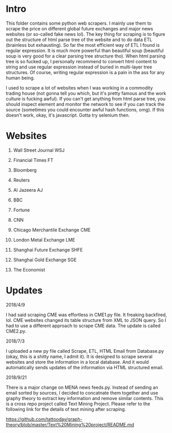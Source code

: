 # Intro

This folder contains some python web scrapers. I mainly use them to scrape the price on different global future exchanges and major news websites (or so-called fake news lol). The key thing for scraping is to figure out the structure of html parse tree of the website and to do data ETL (brainless but exhausting). So far the most efficient way of ETL I found is regular expression. It is much more powerful than beautiful soup (beautiful soup is very good for a clear parsing tree structure tho). When html parsing tree is so fucked up, I personally recommend to convert html content to string and use regular expression instead of buried in multi-layer tree structures. Of course, writing regular expression is a pain in the ass for any human being. 

I used to scrape a lot of websites when I was working in a commodity trading house (not gonna tell you which, but it's pretty famous and the work culture is fucking awful). If you can't get anything from html parse tree, you should inspect element and monitor the network to see if you can track the source (sometimes you could encounter awful hash functions, omg). If this doesn't work, okay, it's javascript. Gotta try selenium then.

# Websites

1. Wall Street Journal WSJ

2. Financial Times FT

3. Bloomberg

4. Reuters

5. Al Jazeera AJ

6. BBC

7. Fortune

8. CNN

9. Chicago Merchantile Exchange CME

10. London Metal Exchange LME

11. Shanghai Future Exchange SHFE

12. Shanghai Gold Exchange SGE

13. The Economist

# Updates

2018/4/9

I had said scraping CME was effortless in CME1.py file. It freaking backfired, lol. CME websites changed its table structure from XML to JSON query. So I had to use a different approach to scrape CME data. The update is called CME2.py.

2018/7/3

I uploaded a new py file called Scrape, ETL, HTML Email from Database.py (okay, this is a shitty name, I admit it). It is designed to scrape several websites and store the information in a local database. And it would automatically sends updates of the information via HTML structured email.

2018/9/21

There is a major change on MENA news feeds.py. Instead of sending an email sorted by sources, I decided to concatnate them together and use graphy theory to extract key information and remove similar contents. This is a cross repo project called Text Mining Project. Please refer to the following link for the details of text mining after scraping.

https://github.com/tattooday/graph-theory/blob/master/Text%20Mining%20project/README.md
